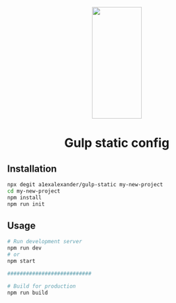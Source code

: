 <p align="center">
  <a href="https://gulpjs.com">
    <img height="257" width="114" src="https://raw.githubusercontent.com/gulpjs/artwork/master/gulp-2x.png">
  </a>
  <h1 align="center">Gulp static config</h1>
</p>

## Installation

```bash
npx degit a1exalexander/gulp-static my-new-project
cd my-new-project
npm install
npm run init
```

## Usage

```bash
# Run development server
npm run dev
# or
npm start

###########################

# Build for production
npm run build
```
